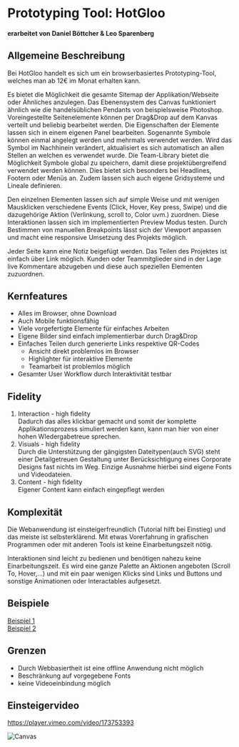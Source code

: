 # Prototyping Tool: HotGloo
#### erarbeitet von Daniel Böttcher & Leo Sparenberg

## Allgemeine Beschreibung

Bei HotGloo handelt es sich um ein browserbasiertes Prototyping-Tool, welches man ab 12€ im Monat erhalten kann. 

Es bietet die Möglichkeit die gesamte Sitemap der Applikation/Webseite oder Ähnliches anzulegen. Das Ebenensystem des Canvas funktioniert ähnlich wie die handelsüblichen Pendants von beispielsweise Photoshop. Voreingestellte Seitenelemente können per Drag&Drop auf dem Kanvas verteilt und beliebig bearbeitet werden. Die Eigenschaften der Elemente lassen sich in einem eigenen Panel bearbeiten. Sogenannte Symbole können einmal angelegt werden und mehrmals verwendet werden. Wird das Symbol im Nachhinein verändert, aktualisiert es sich automatisch an allen Stellen an welchen es verwendet wurde. Die Team-Library bietet die Möglichkeit Symbole global zu speichern, damit diese projektübergreifend verwendet werden können. Dies bietet sich besonders bei Headlines, Footern oder Menüs an. Zudem lassen sich auch eigene Gridsysteme und Lineale definieren.

Den einzelnen Elementen lassen sich auf simple Weise und mit wenigen Mausklicken verschiedene Events (Click, Hover, Key press, Swipe) und die dazugehörige Aktion (Verlinkung, scroll to, Color uvm.) zuordnen. Diese Interaktionen lassen sich im implementierten Preview Modus testen. Durch Bestimmen von manuellen Breakpoints lässt sich der Viewport anpassen und macht eine responsive Umsetzung des Projekts möglich.

Jeder Seite kann eine Notiz beigefügt werden. Das Teilen des Projektes ist einfach über Link möglich. Kunden oder Teammitglieder sind in der Lage live Kommentare abzugeben und diese auch speziellen Elementen zuzuordnen.

## Kernfeatures
* Alles im Browser, ohne Download
* Auch Mobile funktionsfähig
* Viele vorgefertigte Elemente für einfaches Arbeiten
* Eigene Bilder sind einfach implementierbar durch Drag&Drop
* Einfaches Teilen durch generierte Links respektive QR-Codes
  * Ansicht direkt problemlos im Browser
  * Highlighter für interaktive Elemente 
  * Teamarbeit ist problemlos möglich
* Gesamter User Workflow durch Interaktivität testbar

## Fidelity
1. Interaction - high fidelity <br>Dadurch das alles klickbar gemacht und somit der komplette Applikationsprozess simuliert werden kann, kann man hier von einer hohen WIedergabetreue sprechen.
2. Visuals - high fidelity <br>Durch die Unterstützung der gängigsten Dateitypen(auch SVG) steht einer Detailgetreuen Gestaltung unter Berücksichtigung eines Corporate Designs fast nichts im Weg. Einzige Ausnahme hierbei sind eigene Fonts und Videodateien.
3. Content - high fidelity <br>Eigener Content kann einfach eingepflegt werden

## Komplexität
Die Webanwendung ist einsteigerfreundlich (Tutorial hilft bei Einstieg) und das meiste ist selbsterklärend. Mit etwas Vorerfahrung in grafischen Programmen oder mit anderen Tools ist keine Einarbeitungszeit nötig.

Interaktionen sind leicht zu bedienen und benötigen nahezu keine Einarbeitungszeit. Es wird eine ganze Palette an Aktionen angeboten (Scroll To, Hover,…) und mit ein paar wenigen Klicks sind Links und Buttons und sonstige Animationen oder Interactables aufgesetzt.

## Beispiele
[Beispiel 1](https://matumbo.hotgloo.io/share/TXjgYVlGQRJuhbl)<br>
[Beispiel 2](https://matumbo.hotgloo.io/share/sT3NCkj3MkeZP37)

## Grenzen
* Durch Webbasiertheit ist eine offline Anwendung nicht möglich
* Beschränkung auf vorgegebene Fonts
* keine Videoeinbindung möglich

## Einsteigervideo
https://player.vimeo.com/video/173753393

![Canvas](/img/Canvas.PNG "Canvas")
